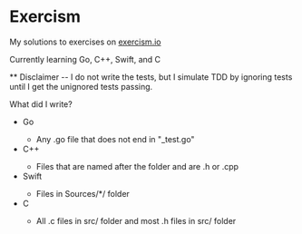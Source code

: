# Exercism

My solutions to exercises on <a href="https://exercism.io/profiles/jrbarbati">exercism.io</a>

Currently learning Go, C++, Swift, and C

** Disclaimer -- I do not write the tests, but I simulate TDD by ignoring tests until I get the unignored tests passing.

What did I write?
<ul>
	<li>Go</li>
	<ul>
		<li>Any .go file that does not end in "_test.go"</li>
	</ul>
	<li>C++</li>
	<ul>
		<li>Files that are named after the folder and are .h or .cpp</li>
	</ul>
	<li>Swift</li>
	<ul>
		<li>Files in Sources/*/ folder</li>
	</ul>
	<li>C</li>
	<ul>
		<li>All .c files in src/ folder and most .h files in src/ folder</li>
	</ul>
</ul>
